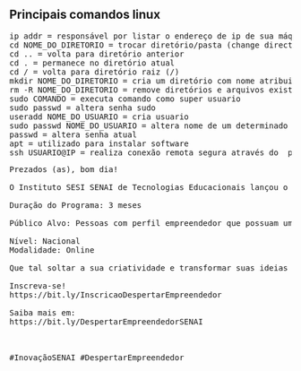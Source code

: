 

<h2>Principais comandos linux</h2>

<pre>
ip addr = responsável por listar o endereço de ip de sua máquina
cd NOME_DO_DIRETORIO = trocar diretório/pasta (change directory)   
cd .. = volta para diretório anterior
cd . = permanece no diretório atual
cd / = volta para diretório raiz (/)
mkdir NOME_DO_DIRETORIO = cria um diretório com nome atribuido
rm -R NOME_DO_DIRETORIO = remove diretórios e arquivos existentes dentro do diretorio
sudo COMANDO = executa comando como super usuario
sudo passwd = altera senha sudo
useradd NOME_DO_USUARIO = cria usuario
sudo passwd NOME_DO_USUARIO = altera nome de um determinado usuario
passwd = altera senha atual
apt = utilizado para instalar software
ssh USUARIO@IP = realiza conexão remota segura através do  prompt de comando shell em outro dispositivo
</pre>


<pre>
Prezados (as), bom dia!

O Instituto SESI SENAI de Tecnologias Educacionais lançou o programa Despertar Empreendedor, que tem o objetivo de orientar empreendedores na construção de startups, desde a fase inicial até a captação de recursos. A ideia é apoiar a construção inicial do modelo de negócios de produtos/serviços/processos de forma consistente, por meio de mentorias e oficinas com os Especialistas em Inovação do SENAI e parceiros do ecossistema de inovação.

Duração do Programa: 3 meses

Público Alvo: Pessoas com perfil empreendedor que possuam uma ideia ou projeto inovador e desejam transformar em negócio. O programa é especialmente voltado para aqueles que ainda não formalizaram um negócio, não possuem um Produto Mínimo Viável (MVP) validado no mercado ou não alcançaram os resultados esperados com suas iniciativas.

Nível: Nacional
Modalidade: Online

Que tal soltar a sua criatividade e transformar suas ideias em modelos de negócios? 

Inscreva-se! 
https://bit.ly/InscricaoDespertarEmpreendedor

Saiba mais em: 
https://bit.ly/DespertarEmpreendedorSENAI



#InovaçãoSENAI #DespertarEmpreendedor
</pre>
